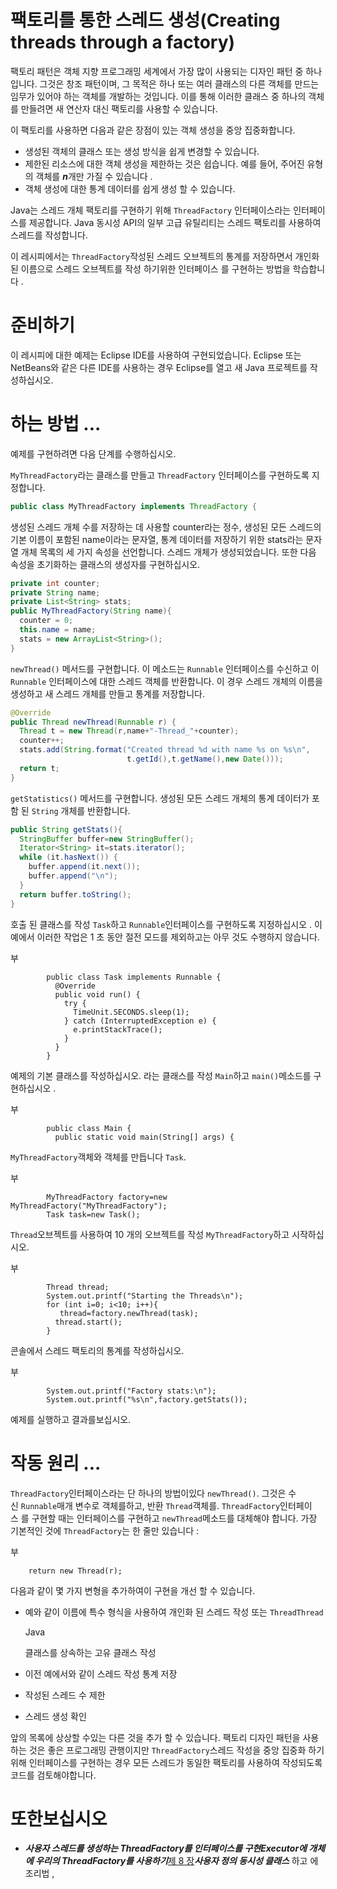# 팩토리를 통한 스레드 생성(Creating threads through a factory)

팩토리 패턴은 객체 지향 프로그래밍 세계에서 가장 많이 사용되는 디자인 패턴 중 하나입니다. 그것은 창조 패턴이며, 그 목적은 하나 또는 여러 클래스의 다른 객체를 만드는 임무가 있어야 하는 객체를 개발하는 것입니다. 이를 통해 이러한 클래스 중 하나의 객체를 만들려면 새 연산자 대신 팩토리를 사용할 수 있습니다.

이 팩토리를 사용하면 다음과 같은 장점이 있는 객체 생성을 중앙 집중화합니다.

- 생성된 객체의 클래스 또는 생성 방식을 쉽게 변경할 수 있습니다.
- 제한된 리소스에 대한 객체 생성을 제한하는 것은 쉽습니다. 예를 들어, 주어진 유형의 객체를 ***n***개만 가질 수 있습니다 .
- 객체 생성에 대한 통계 데이터를 쉽게 생성 할 수 있습니다.

Java는 스레드 개체 팩토리를 구현하기 위해 `ThreadFactory` 인터페이스라는 인터페이스를 제공합니다. Java 동시성 API의 일부 고급 유틸리티는 스레드 팩토리를 사용하여 스레드를 작성합니다.

이 레시피에서는 `ThreadFactory`작성된 스레드 오브젝트의 통계를 저장하면서 개인화 된 이름으로 스레드 오브젝트를 작성 하기위한 인터페이스 를 구현하는 방법을 학습합니다 .

# **준비하기**

이 레시피에 대한 예제는 Eclipse IDE를 사용하여 구현되었습니다. Eclipse 또는 NetBeans와 같은 다른 IDE를 사용하는 경우 Eclipse를 열고 새 Java 프로젝트를 작성하십시오.

# **하는 방법 ...**

예제를 구현하려면 다음 단계를 수행하십시오.

`MyThreadFactory`라는 클래스를 만들고 `ThreadFactory` 인터페이스를 구현하도록 지정합니다.

```java
public class MyThreadFactory implements ThreadFactory {
```

생성된 스레드 개체 수를 저장하는 데 사용할 counter라는 정수, 생성된 모든 스레드의 기본 이름이 포함된 name이라는 문자열, 통계 데이터를 저장하기 위한 stats라는 문자열 개체 목록의 세 가지 속성을 선언합니다. 스레드 개체가 생성되었습니다. 또한 다음 속성을 초기화하는 클래스의 생성자를 구현하십시오.

```java
private int counter; 
private String name; 
private List<String> stats; 
public MyThreadFactory(String name){ 
  counter = 0; 
  this.name = name; 
  stats = new ArrayList<String>(); 
}
```

`newThread()` 메서드를 구현합니다. 이 메소드는 `Runnable` 인터페이스를 수신하고 이 `Runnable` 인터페이스에 대한 스레드 객체를 반환합니다. 이 경우 스레드 개체의 이름을 생성하고 새 스레드 개체를 만들고 통계를 저장합니다.

```java
@Override 
public Thread newThread(Runnable r) { 
  Thread t = new Thread(r,name+"-Thread_"+counter); 
  counter++; 
  stats.add(String.format("Created thread %d with name %s on %s\n",
                          t.getId(),t.getName(),new Date())); 
  return t; 
}
```

`getStatistics()` 메서드를 구현합니다. 생성된 모든 스레드 개체의 통계 데이터가 포함 된 `String` 개체를 반환합니다.

```java
public String getStats(){ 
  StringBuffer buffer=new StringBuffer(); 
  Iterator<String> it=stats.iterator(); 
  while (it.hasNext()) { 
    buffer.append(it.next()); 
    buffer.append("\n"); 
  } 
  return buffer.toString(); 
}
```

호출 된 클래스를 작성 `Task`하고 `Runnable`인터페이스를 구현하도록 지정하십시오 . 이 예에서 이러한 작업은 1 초 동안 절전 모드를 제외하고는 아무 것도 수행하지 않습니다.

부

```
        public class Task implements Runnable { 
          @Override 
          public void run() { 
            try { 
              TimeUnit.SECONDS.sleep(1); 
            } catch (InterruptedException e) { 
              e.printStackTrace(); 
            } 
          } 
        }
```

예제의 기본 클래스를 작성하십시오. 라는 클래스를 작성 `Main`하고 `main()`메소드를 구현하십시오 .

부

```
        public class Main { 
          public static void main(String[] args) {
```

`MyThreadFactory`객체와 객체를 만듭니다 `Task`.

부

```
        MyThreadFactory factory=new MyThreadFactory("MyThreadFactory"); 
        Task task=new Task();
```

`Thread`오브젝트를 사용하여 10 개의 오브젝트를 작성 `MyThreadFactory`하고 시작하십시오.

부

```
        Thread thread; 
        System.out.printf("Starting the Threads\n"); 
        for (int i=0; i<10; i++){ 
           thread=factory.newThread(task); 
          thread.start(); 
        }
```

콘솔에서 스레드 팩토리의 통계를 작성하십시오.

부

```
        System.out.printf("Factory stats:\n"); 
        System.out.printf("%s\n",factory.getStats());
```

예제를 실행하고 결과를보십시오.

# **작동 원리 ...**

`ThreadFactory`인터페이스라는 단 하나의 방법이있다 `newThread()`. 그것은 수신 `Runnable`매개 변수로 객체를하고, 반환 `Thread`객체를. `ThreadFactory`인터페이스 를 구현할 때는 인터페이스를 구현하고 `newThread`메소드를 대체해야 합니다. 가장 기본적인 것에 `ThreadFactory`는 한 줄만 있습니다 :

부

```
    return new Thread(r);
```

다음과 같이 몇 가지 변형을 추가하여이 구현을 개선 할 수 있습니다.

- 예와 같이 이름에 특수 형식을 사용하여 개인화 된 스레드 작성 또는 `ThreadThread`

    Java

    클래스를 상속하는 고유 클래스 작성

- 이전 예에서와 같이 스레드 작성 통계 저장
- 작성된 스레드 수 제한
- 스레드 생성 확인

앞의 목록에 상상할 수있는 다른 것을 추가 할 수 있습니다. 팩토리 디자인 패턴을 사용하는 것은 좋은 프로그래밍 관행이지만 `ThreadFactory`스레드 작성을 중앙 집중화 하기 위해 인터페이스를 구현하는 경우 모든 스레드가 동일한 팩토리를 사용하여 작성되도록 코드를 검토해야합니다.

# **또한보십시오**

- ***사용자 스레드를 생성하는 ThreadFactory를 인터페이스를 구현Executor에 개체에 우리의 ThreadFactory를 사용하기***[제 8 장](https://subscription.packtpub.com/book/application_development/9781787124417/8)***사용자 정의 동시성 클래스***
    하고
    에 조리법
    ,